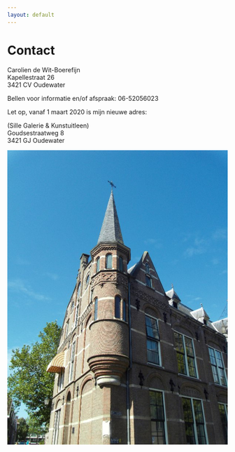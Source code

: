 ```yaml
---
layout: default
---
```


# Contact

Carolien de Wit-Boerefijn  
Kapellestraat 26  
3421 CV Oudewater

Bellen voor informatie en/of afspraak: 06-52056023  

Let op, vanaf 1 maart 2020 is mijn nieuwe adres:

(Sille Galerie & Kunstuitleen)  
Goudsestraatweg 8  
3421 GJ Oudewater

![alt text](/images/gallery/klooster2.jpg "Logo Title Text 1")

